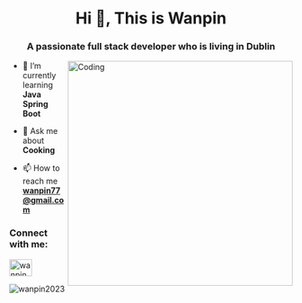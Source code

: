 <h1 align="center">Hi 👋, This is Wanpin</h1>
<h3 align="center">A passionate  full stack developer who is living in Dublin</h3>
<img align="right" alt="Coding" width="400" src="https://cdnb.artstation.com/p/assets/images/images/028/991/999/original/anna-havrylyukh-.gif?1596125112">


- 🌱 I’m currently learning **Java Spring Boot**

- 💬 Ask me about **Cooking**

- 📫 How to reach me **wanpin77@gmail.com**

<h3 align="left">Connect with me:</h3>
<p align="left">
<a href="https://linkedin.com/in/wanpincai" target="blank"><img align="center" src="https://raw.githubusercontent.com/rahuldkjain/github-profile-readme-generator/master/src/images/icons/Social/linked-in-alt.svg" alt="wanpincai" height="30" width="40" /></a>
</p>
<p align="left"> <img src="https://komarev.com/ghpvc/?username=wanpin2023&label=Profile%20views&color=0e75b6&style=flat" alt="wanpin2023" /> </p>





  
